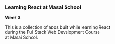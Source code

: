 ### Learning React at Masai School

**Week 3**

This is a collection of apps built while learning React\
during the Full Stack Web Development Course \
at Masai School.

